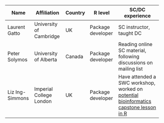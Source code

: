 | Name                  | Affiliation                | Country   | R level           | SC/DC experience         |
|-----------------------|----------------------------|-----------|-------------------|--------------------------|
| Laurent Gatto         | University of Cambridge    | UK        | Package developer | SC instructor, taught DC |
| Peter Solymos         | University of Alberta      | Canada    | Package developer | Reading online SC material, following discussions on mailing list |
| Liz Ing-Simmons       | Imperial College London    | UK        | Package developer | Have attended a SWC workshop, worked on [potential bioinformatics capstone lesson in R](https://github.com/liz-is/bc/commits/bioinfo-r-capstone)|
